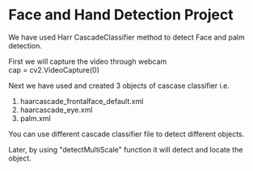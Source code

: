 # Face and Hand Detection Project

We have used Harr CascadeClassifier method to detect Face and palm detection.

First we will capture the video through webcam  
cap = cv2.VideoCapture(0)

Next we have used and created 3 objects of cascase classifier i.e. 
1. haarcascade_frontalface_default.xml
2.  haarcascade_eye.xml
3. palm.xml

You can use different cascade classifier file to detect different objects.

Later, by using "detectMultiScale" function it will detect and locate the object.

